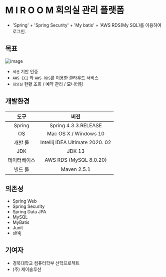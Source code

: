 # M I R O O M 회의실 관리 플랫폼
- 'Spring' + 'Spring Security' + 'My batis' + 'AWS RDS(My SQL)를 이용하여 로그인. 

## 목표
![image](https://user-images.githubusercontent.com/45276804/95453634-2bdc2180-09a6-11eb-9442-2956f85df02d.png)

- `세션` 기반 인증
- `AWS EC2` 와 `AWS RDS`를 이용한 클라우드 서비스
- `회의실` 현황 조회 / 예약 관리 / 모니터링 

## 개발환경

|     도구     |              버전               |
| :----------: | :-----------------------------: |
|    Spring    |    Spring 4.3.3.RELEASE    |
|      OS      |            Mac OS X / Windows 10             |
|   개발 툴    | Intellij IDEA Ultimate 2020. 02 |
|     JDK      |             JDK 13              |
| 데이터베이스 |               AWS RDS (MySQL 8.0.20)                |
|   빌드 툴    |          Maven 2.5.1           |

## 의존성

- Spring Web
- Spring Security
- Spring Data JPA
- MySQL
- MyBatis
- Junit
- slf4j

## 기여자
- 경북대학교 컴퓨터학부 산학프로젝트
- (주) 제이솔루션
